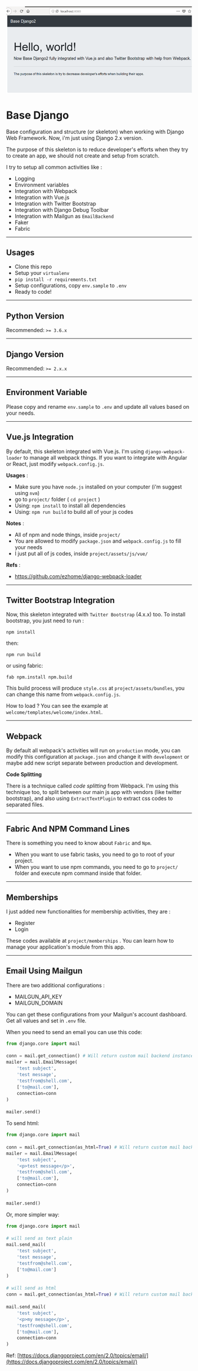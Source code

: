 ![Screenshot](screenshot.png)

# Base Django
Base configuration and structure (or skeleton) when working with Django Web Framework.  Now,
i'm just using Django 2.x version.

The purpose of this skeleton is to reduce developer's efforts when they try to create an app,
we should not create and setup from scratch.

I try to setup all common activities like :

- Logging
- Environment variables
- Integration with Webpack
- Integration with Vue.js
- Integration with Twitter Bootstrap
- Integration with Django Debug Toolbar
- Integration with Mailgun as `EmailBackend`
- Faker
- Fabric

---

## Usages

- Clone this repo
- Setup your `virtualenv`
- `pip install -r requirements.txt`
- Setup configurations, copy `env.sample` to `.env`
- Ready to code!

---

## Python Version

Recommended: `>= 3.6.x`

---

## Django Version

Recommended: `>= 2.x.x`

---

## Environment Variable

Please copy and rename `env.sample` to `.env` and update all values based
on your needs.

---

## Vue.js Integration

By default, this skeleton integrated with Vue.js.  I'm using `django-webpack-loader`
to manage all webpack things.  If you want to integrate with Angular or React, just
modify `webpack.config.js`.

**Usages** :

- Make sure you have `node.js` installed on your computer (i'm suggest using `nvm`)
- go to `project/` folder ( `cd project` )
- Using: `npm install` to install all dependencies
- Using: `npm run build` to build all of your js codes

**Notes** :

- All of npm and node things, inside `project/`
- You are allowed to modify `package.json` and `webpack.config.js` to fill your needs
- I just put all of js codes, inside `project/assets/js/vue/`

**Refs** :

- https://github.com/ezhome/django-webpack-loader

---

## Twitter Bootstrap Integration

Now, this skeleton integrated with `Twitter Bootstrap` (4.x.x) too.  To install bootstrap,
you just need to run :

```
npm install
```

then:

```
npm run build
```

or using fabric:

```
fab npm.install npm.build
```

This build process will produce `style.css` at `project/assets/bundles`, you can change this
name from `webpack.config.js`.

How to load ? You can see the example at `welcome/templates/welcome/index.html`.

---

## Webpack

By default all webpack's activities will run on `production` mode, you can modify this configuration at `package.json`
and change it with `development` or maybe add new script separate between production and development.

**Code Splitting**

There is a technique called _code splitting_ from Webpack.  I'm using this technique too, to split
between our main js app with vendors (like twitter bootstrap), and also using `ExtractTextPlugin`
to extract css codes to separated files.

---

## Fabric And NPM Command Lines

There is something you need to know about `Fabric` and `Npm`.

- When you want to use fabric tasks, you need to go to root of your project.
- When you want to use npm commands, you need to go to `project/` folder and execute npm command
inside that folder.

---

## Memberships

I just added new functionalities for membership activities, they are :

- Register
- Login

These codes available at `project/memberships` .  You can learn how to manage your application's
module from this app.

---

## Email Using Mailgun

There are two additional configurations :

- MAILGUN_API_KEY
- MAILGUN_DOMAIN

You can get these configurations from your Mailgun's account dashboard.  Get all values
and set in `.env` file.

When you need to send an email you can use this code:

```python
from django.core import mail

conn = mail.get_connection() # Will return custom mail backend instance
mailer = mail.EmailMessage(
    'test subject',
    'test message',
    'testfrom@shell.com',
    ['to@mail.com'],
    connection=conn
)

mailer.send()
```

To send html:

```python
from django.core import mail

conn = mail.get_connection(as_html=True) # Will return custom mail backend instance
mailer = mail.EmailMessage(
    'test subject',
    '<p>test message</p>',
    'testfrom@shell.com',
    ['to@mail.com'],
    connection=conn
)

mailer.send()
```

Or, more simpler way:

```python
from django.core import mail

# will send as text plain
mail.send_mail(
    'test subject',
    'test message',
    'testfrom@shell.com',
    ['to@mail.com']
)

# will send as html
conn = mail.get_connection(as_html=True) # Will return custom mail backend instance

mail.send_mail(
    'test subject',
    '<p>my message</p>',
    'testfrom@shell.com',
    ['to@mail.com'],
    connection=conn
)
```

Ref: [https://docs.djangoproject.com/en/2.0/topics/email/](https://docs.djangoproject.com/en/2.0/topics/email/)
